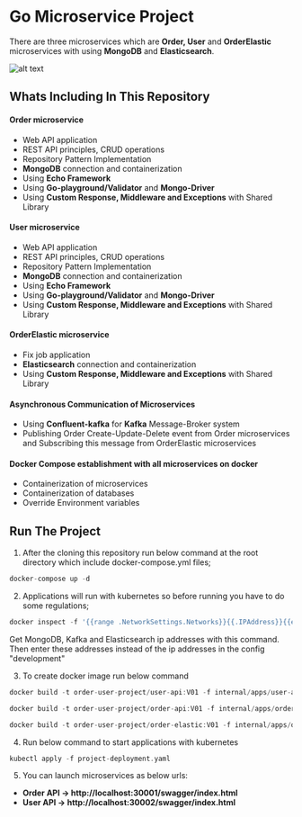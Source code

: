 # Go Microservice Project


There are three microservices which are **Order, User** and **OrderElastic** microservices with using **MongoDB** and **Elasticsearch**.

![alt text](https://i.ibb.co/QfdgZRZ/Order-elastic.jpg)

## Whats Including In This Repository

#### Order microservice
* Web API application 
* REST API principles, CRUD operations
* Repository Pattern Implementation
* **MongoDB** connection and containerization
* Using **Echo Framework**
* Using **Go-playground/Validator** and **Mongo-Driver**
* Using **Custom Response, Middleware and Exceptions** with Shared Library

#### User microservice
* Web API application 
* REST API principles, CRUD operations
* Repository Pattern Implementation
* **MongoDB** connection and containerization
* Using **Echo Framework**
* Using **Go-playground/Validator** and **Mongo-Driver**
* Using **Custom Response, Middleware and Exceptions** with Shared Library

#### OrderElastic microservice
* Fix job application 
* **Elasticsearch** connection and containerization
* Using **Custom Response, Middleware and Exceptions** with Shared Library

#### Asynchronous Communication of Microservices
* Using **Confluent-kafka** for **Kafka** Message-Broker system
* Publishing Order Create-Update-Delete event from Order microservices and Subscribing this message from OrderElastic microservices

#### Docker Compose establishment with all microservices on docker
* Containerization of microservices
* Containerization of databases
* Override Environment variables

## Run The Project

1. After the cloning this repository run below command at the root directory which include docker-compose.yml files;

```go
docker-compose up -d
```

2. Applications will run with kubernetes so before running you have to do some regulations;
```go
docker inspect -f '{{range .NetworkSettings.Networks}}{{.IPAddress}}{{end}}' <container_name>
```
  Get MongoDB, Kafka and Elasticsearch ip addresses with this command. Then enter these addresses instead of the ip addresses in the config "development"

3. To create docker image run below command
```go
docker build -t order-user-project/user-api:V01 -f internal/apps/user-api/Dockerfile .
```
```go
docker build -t order-user-project/order-api:V01 -f internal/apps/order-api/Dockerfile .
```
```go
docker build -t order-user-project/order-elastic:V01 -f internal/apps/order-elastic/Dockerfile .
```

4. Run below command to start applications with kubernetes
```go
kubectl apply -f project-deployment.yaml
```

5. You can launch microservices as below urls:
* **Order API -> http://localhost:30001/swagger/index.html**
* **User API -> http://localhost:30002/swagger/index.html**

